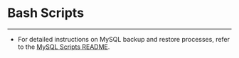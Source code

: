# Bash Scripts

---
* For detailed instructions on MySQL backup and restore processes, refer to the [MySQL Scripts README](bash/mysql-scripts/README.md).
